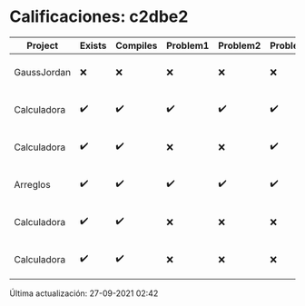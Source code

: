 # Calificaciones: c2dbe2
|Project|Exists|Compiles|Problem1|Problem2|Problem3|Extra|CommitHash|CommitDate|CheckDate|Comments|DueDate|Grade|
|-|-|-|-|-|-|-|-|-|-|-|-|-|
|GaussJordan|❌|❌|❌|❌|❌|❌|NA|NA|27-09-2021 02:42:45|No se encontró el archivo en PracticasComputacionI/GaussJordan/GaussJordan.cpp|01-10-2020 21:00:00|5.0|
|Calculadora|✔️|✔️|✔️|✔️|✔️|✔️|7b81ab0f10eb6f226918cd7f7df93c668c050d3b|24-09-2021 10:16:18|24-09-2021 11:32:25|nan|17-09-2021 21:00:00|10.0|
|Calculadora|✔️|✔️|❌|❌|✔️|✔️|dc419b0ff4f7982223adddcb5fde3d374b1a42a5|23-09-2021 22:07:09|23-09-2021 23:28:42|Revisa la operación suma-No implementaste operaciones con números flotantes|17-09-2021 21:00:00|5.666666666666666|
|Arreglos|✔️|✔️|✔️|✔️|✔️|✔️|2f2a04f839ba7466fac2bb5aae397e757b05c619|22-09-2021 21:26:25|22-09-2021 21:43:31|nan|24-09-2021 21:00:00|10.0|
|Calculadora|✔️|✔️|❌|❌|❌|✔️|de431dd888196cac259e543f9022bf38c68b071f|18-09-2021 23:18:19|19-09-2021 01:21:35|Revisa la operación suma-No implementaste operaciones con números flotantes-Revisa la operación división|17-09-2021 21:00:00|6.833333333333333|
|Calculadora|✔️|✔️|❌|❌|❌|✔️|a68d0c8188d75dea3c16d34382c741481a166e39|15-09-2021 00:15:26|15-09-2021 12:49:01|Revisa la operación suma-No implementaste operaciones con números flotantes-Revisa la operación división|17-09-2021 21:00:00|7.333333333333333|

Última actualización: 27-09-2021 02:42